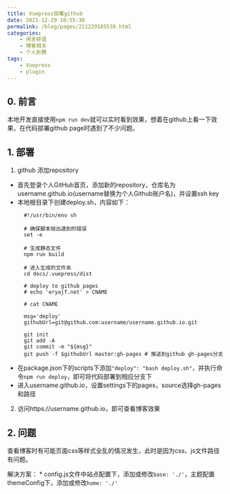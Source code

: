```yaml
---
title: Vuepress部署github
date: 2021-12-29 10:55:30
permalink: /blog/pages/211229105530.html
categories:
    - 闲言碎语
    - 博客相关
    - 个人折腾
tags:
    - Vuepress
    - plugin
---
```


## 0. 前言

本地开发直接使用`npm run dev`就可以实时看到效果，想着在github上看一下效果，在代码部署github page时遇到了不少问题。

## 1. 部署

1. github 添加repository

- 首先登录个人GitHub首页，添加新的repository，仓库名为username.github.io(username替换为个人Github账户名)，并设置ssh key
- 本地根目录下创建deploy.sh，内容如下：
  ```shell
    #!/usr/bin/env sh

    # 确保脚本抛出遇到的错误
    set -e
    
    # 生成静态文件
    npm run build
    
    # 进入生成的文件夹
    cd docs/.vuepress/dist
    
    # deploy to github pages
    # echo 'eryajf.net' > CNAME
    
    # cat CNAME
    
    msg='deploy'
    githubUrl=git@github.com:username/username.github.io.git
    
    git init
    git add -A
    git commit -m "${msg}"
    git push -f $githubUrl master:gh-pages # 推送到github gh-pages分支
  ```
- 在package.json下的scripts下添加`"deploy": "bash deploy.sh"`，并执行命令`npm run deploy`，即可将代码部署到相应分支下  
- 进入username.github.io，设置settings下的pages，source选择gh-pages和路径

2. 访问https://username.github.io，即可查看博客效果

## 2. 问题

查看博客时有可能页面css等样式全乱的情况发生，此时是因为css、js文件路径有问题。

解决方案：
    * config.js文件中站点配置下，添加或修改`base: './'`，主题配置themeConfig下，添加或修改`home: './'`